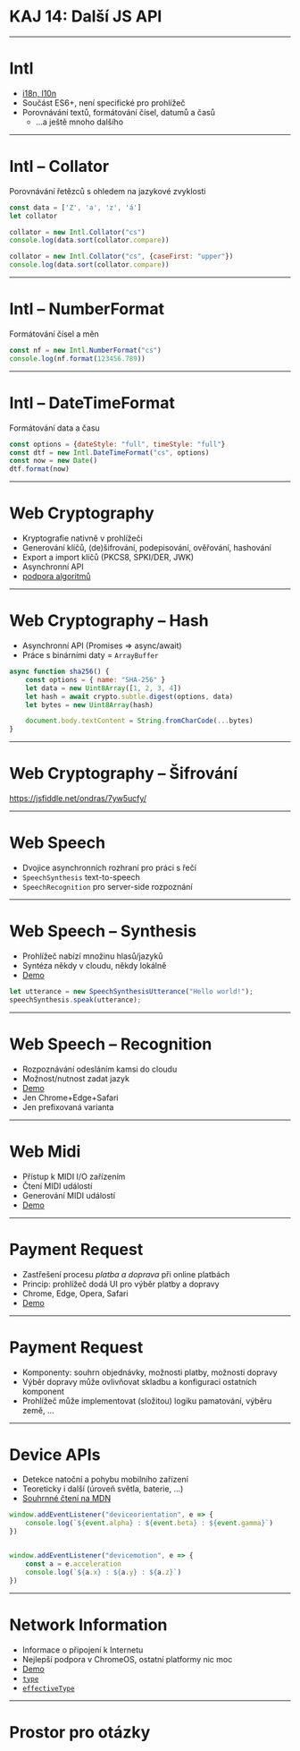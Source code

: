 # KAJ 14: Další JS API

---

# Intl

- [i18n, l10n](https://en.wikipedia.org/wiki/Internationalization_and_localization)
- Součást ES6+, není specifické pro prohlížeč
- Porovnávání textů, formátování čísel, datumů a časů
	- &hellip;a ještě mnoho dalšího

---

# Intl &ndash; Collator

Porovnávání řetězců s ohledem na jazykové zvyklosti

```js
const data = ['Z', 'a', 'z', 'á']
let collator

collator = new Intl.Collator("cs")
console.log(data.sort(collator.compare))

collator = new Intl.Collator("cs", {caseFirst: "upper"})
console.log(data.sort(collator.compare))
```

---

# Intl &ndash; NumberFormat

Formátování čísel a měn

```js
const nf = new Intl.NumberFormat("cs")
console.log(nf.format(123456.789))
```

---

# Intl &ndash; DateTimeFormat

Formátování data a času

```js
const options = {dateStyle: "full", timeStyle: "full"}
const dtf = new Intl.DateTimeFormat("cs", options)
const now = new Date()
dtf.format(now)
```

---

# Web Cryptography

- Kryptografie nativně v prohlížeči
- Generování klíčů, (de)šifrování, podepisování, ověřování, hashování
- Export a import klíčů (PKCS8, SPKI/DER, JWK)
- Asynchronní API
- [podpora algoritmů](https://diafygi.github.io/webcrypto-examples/)

---

# Web Cryptography &ndash; Hash

- Asynchronní API (Promises &rArr; async/await)
- Práce s binárními daty = `ArrayBuffer`

```js
async function sha256() {
	const options = { name: "SHA-256" }
	let data = new Uint8Array([1, 2, 3, 4])
	let hash = await crypto.subtle.digest(options, data)
	let bytes = new Uint8Array(hash)

	document.body.textContent = String.fromCharCode(...bytes)
}
```

---

# Web Cryptography &ndash; Šifrování

https://jsfiddle.net/ondras/7yw5ucfy/

---

# Web Speech

- Dvojice asynchronních rozhraní pro práci s řečí
- `SpeechSynthesis` text-to-speech
- `SpeechRecognition` pro server-side rozpoznání

---

# Web Speech &ndash; Synthesis

- Prohlížeč nabízí množinu hlasů/jazyků
- Syntéza někdy v cloudu, někdy lokálně
- [Demo](https://jsfiddle.net/ondras/2fwustym/16/)

```js
let utterance = new SpeechSynthesisUtterance("Hello world!");
speechSynthesis.speak(utterance);
```

---

# Web Speech &ndash; Recognition

- Rozpoznávání odesláním kamsi do cloudu
- Možnost/nutnost zadat jazyk
- [Demo](https://jsfiddle.net/214d3qme/2/)
- Jen Chrome+Edge+Safari
- Jen prefixovaná varianta

---

# Web Midi

- Přístup k MIDI I/O zařízením
- Čtení MIDI událostí
- Generování MIDI událostí
- [Demo](https://webaudiodemos.appspot.com/midi-synth/index.html)

---

# Payment Request

- Zastřešení procesu <em>platba a doprava</em> při online platbách
- Princip: prohlížeč dodá UI pro výběr platby a dopravy
- Chrome, Edge, Opera, Safari
- [Demo](https://googlechrome.github.io/samples/paymentrequest/dynamic-shipping/)

---

# Payment Request

- Komponenty: souhrn objednávky, možnosti platby, možnosti dopravy
- Výběr dopravy může ovlivňovat skladbu a konfiguraci ostatních komponent
- Prohlížeč může implementovat (složitou) logiku pamatování, výběru země, &hellip;

---

# Device APIs

- Detekce natoční a pohybu mobilního zařízení
- Teoreticky i další (úroveň světla, baterie, ...)
- [Souhrnné čtení na MDN](https://developer.mozilla.org/en-US/docs/Web/Events/Orientation_and_motion_data_explained)

```js
window.addEventListener("deviceorientation", e => {
	console.log(`${event.alpha} : ${event.beta} : ${event.gamma}`)
})


window.addEventListener("devicemotion", e => {
	const a = e.acceleration
	console.log(`${a.x} : ${a.y} : ${a.z}`)
})
```

---

# Network Information

- Informace o připojení k Internetu
- Nejlepší podpora v ChromeOS, ostatní platformy nic moc
- [Demo](https://jsfiddle.net/uccpaLd3/)
- [`type`](https://developer.mozilla.org/en-US/docs/Web/API/NetworkInformation/type)
- [`effectiveType`](https://developer.mozilla.org/en-US/docs/Web/API/NetworkInformation/effectiveType)

---

# Prostor pro otázky
